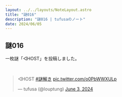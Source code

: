 ```yaml
---
layout: ../../layouts/NoteLayout.astro
title: "謎016"
description: "謎016 | tufusaのノート"
date: 2024/06/05
---
```


## 謎016

一枚謎「◁HOST」を投稿しました。


<br>

<blockquote class="twitter-tweet"><p lang="en" dir="ltr">◁HOST <a href="https://twitter.com/hashtag/%E8%AC%8E%E8%A7%A3%E3%81%8D?src=hash&amp;ref_src=twsrc%5Etfw">#謎解き</a> <a href="https://t.co/o0PbWWXULp">pic.twitter.com/o0PbWWXULp</a></p>&mdash; tufusa (@louptung) <a href="https://twitter.com/louptung/status/1797567730079740353?ref_src=twsrc%5Etfw">June 3, 2024</a></blockquote> <script async src="https://platform.twitter.com/widgets.js" charset="utf-8"></script>